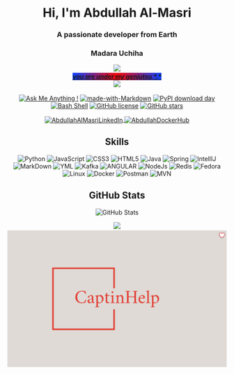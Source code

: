 <!-- Your Profile README -->

<h1 align="center">Hi, I'm Abdullah Al-Masri</h1>
<h3 align="center">A passionate developer from Earth</h3>
<h3 align="center"> Madara Uchiha </h3>

<p align="center">
<img src="https://64.media.tumblr.com/c7890e380e36fdf65856176da379247b/tumblr_inline_ptm1dj3OQ41txlwvy_500.gif"  width="10%">
<br>
<ins style="background-image: radial-gradient(circle, rgb(248,3,3) 0%, rgb(7,65,255) 100%);"><b><em>you are under my genjutsu *.*</em></b></ins> <br>
<img src="https://i.pinimg.com/originals/5e/f4/b3/5ef4b3ae276231a4138ffd021764ae4d.gif" width="10%">
</p>

<div align="center">

[<img alt="Ask Me Anything !" src="https://img.shields.io/badge/Ask%20me-anything-1abc9c.svg"/>](https://GitHub.com/Naereen/ama)
[<img alt="made-with-Markdown" src="https://img.shields.io/badge/Made%20with-Markdown-1f425f.svg"/>](http://commonmark.org)
[<img alt="PyPI download day" src="https://img.shields.io/pypi/dd/ansicolortags.svg"/>](https://pypi.python.org/pypi/ansicolortags/)
[<img alt="Bash Shell" src="https://badges.frapsoft.com/bash/v1/bash.png?v=103"/>](https://github.com/ellerbrock/open-source-badges/)
[<img alt="GitHub license" src="https://img.shields.io/github/license/Naereen/StrapDown.js.svg"/>](https://github.com/Naereen/StrapDown.js/blob/master/LICENSE)
[<img alt="GitHub stars" src="https://img.shields.io/github/stars/Naereen/StrapDown.js.svg?style=social&amp;label=Star&amp;maxAge=2592000"/>](https://GitHub.com/Naereen/StrapDown.js/stargazers/)

</div>
<!-- Social Media Links -->
<p align="center">
    <a href="https://www.linkedin.com/in/abdullah-al-masri-0556191a5/" target="blank">
        <img align="center" src="https://img.shields.io/badge/LinkedIn-abdullah-violet?style=flat-square&logo=Linkedin&logoColor=black" alt="AbdullahAlMasriLinkedIn"/>
    </a>
    <a href="https://hub.docker.com/u/captinhell" target="blank">
        <img align="center" src="https://img.shields.io/badge/Docker_Hub-CaptinHell-blue?style=flat-square&logo=Docker&logoColor=white" alt="AbdullahDockerHub"/>
    </a>
</p>

<!-- Skills Section -->
<h2 align="center">Skills</h2>
<p align="center">
    <img src="https://img.shields.io/badge/python-3670A0?style=for-the-badge&logo=python&logoColor=ffdd54" alt="Python"/>
    <img src="https://img.shields.io/badge/javascript-%23323330.svg?style=for-the-badge&logo=javascript&logoColor=%23F7DF1E" alt="JavaScript"/>
    <img src="https://img.shields.io/badge/css3-%231572B6.svg?style=for-the-badge&logo=css3&logoColor=white" alt="CSS3"/>
    <img src="https://img.shields.io/badge/html5-%23E34F26.svg?style=for-the-badge&logo=html5&logoColor=white" alt="HTML5"/>
    <img src="https://img.shields.io/badge/java-%23ED8B00.svg?style=for-the-badge&logo=openjdk&logoColor=black" alt="Java"/>
    <img src="https://img.shields.io/badge/spring-%236DB33F.svg?style=for-the-badge&logo=spring&logoColor=white" alt="Spring"/>
    <img src="https://img.shields.io/badge/IntelliJIDEA-000000.svg?style=for-the-badge&logo=intellij-idea&logoColor=blue" alt="IntellIJ"/>
    <img src="https://img.shields.io/badge/markdown-%23000000.svg?style=for-the-badge&logo=markdown&logoColor=red" alt="MarkDown"/>
    <img src="https://img.shields.io/badge/yaml-717d7e.svg?style=for-the-badge&logo=yaml&logoColor=gold" alt="YML"/>
    <img src="https://img.shields.io/badge/Apache%20Kafka-000?style=for-the-badge&logo=apachekafka" alt="Kafka"/>
    <img src="https://img.shields.io/badge/angular-%23DD0031.svg?style=for-the-badge&logo=angular&logoColor=white" alt="ANGULAR"/>
    <img src="https://img.shields.io/badge/node.js-6DA55F?style=for-the-badge&logo=node.js&logoColor=white" alt="NodeJs"/>
    <img src="https://img.shields.io/badge/redis-%23DD0031.svg?style=for-the-badge&logo=redis&logoColor=white" alt="Redis"/>
    <img src="https://img.shields.io/badge/Fedora-294172?style=for-the-badge&logo=fedora&logoColor=white" alt="Fedora"/>
    <img src="https://img.shields.io/badge/Linux-FCC624?style=for-the-badge&logo=linux&logoColor=black" alt="Linux"/>
    <img src="https://img.shields.io/badge/docker-%230db7ed.svg?style=for-the-badge&logo=docker&logoColor=white" alt="Docker"/>
    <img src="https://img.shields.io/badge/Postman-FF6C37?style=for-the-badge&logo=postman&logoColor=white" alt="Postman"/>
    <img src="https://img.shields.io/badge/Apache%20Maven-C71A36?style=for-the-badge&logo=Apache%20Maven&logoColor=white" alt="MVN"/>
</p>



<!-- GitHub Stats -->
<h2 align="center">GitHub Stats</h2>
<p align="center">
    <img src="https://github-readme-stats.vercel.app/api?username=abdullah&show_icons=true&theme=dark" alt="GitHub Stats"/>
</p>

<!-- Visitors Count -->
<p align="center">
<img src="https://github-readme-streak-stats.herokuapp.com/?user=Naereen&theme=blue-green)">
<br>
<img src="https://raw.githubusercontent.com/abdullahalmasri/abdullahalmasri/main/myIcon.png">
</p>

